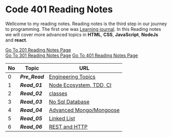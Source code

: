 # Code 401 Reading Notes
Wellcome to my reading notes. Reading notes is the third step in our journey to programming. The first one was [Learning journal](https://ahmadhirthani.github.io/learning-journal/).
In this Reading notes we will cover more advanced topics in **HTML**, **CSS**, **JavaScript**, **NodeJs** and **react**. 

[Go To 201 Reading Notes Page](https://ahmadhirthani.github.io/reading-notes/201notes)  
[Go To 301 Reading Notes Page](https://ahmadhirthani.github.io/reading-notes/301notes)
[Go To 401 Reading Notes Page](https://ahmadhirthani.github.io/reading-notes/401notes)

**No** | **Topic** | **URL**
--- | --- | ---
0   | *__Pre_Read__* | [Engineering Topics](https://ahmadhirthani.github.io/reading-notes/401notes/class-00)
1   | *__Read_01__* | [Node Ecosystem, TDD, CI](https://ahmadhirthani.github.io/reading-notes/401notes/class-01)
2   | *__Read_02__* | [classes](https://ahmadhirthani.github.io/reading-notes/401notes/class-02)
3   | *__Read_03__* | [No Sql Database](https://ahmadhirthani.github.io/reading-notes/401notes/class-03)
4   | *__Read_04__* | [Advanced Mongo/Mongoose](https://ahmadhirthani.github.io/reading-notes/401notes/class-04)
5   | *__Read_05__* | [Linked List](https://ahmadhirthani.github.io/reading-notes/401notes/class-05)
6   | *__Read_06__* | [REST and HTTP](https://ahmadhirthani.github.io/reading-notes/401notes/class-06)






















